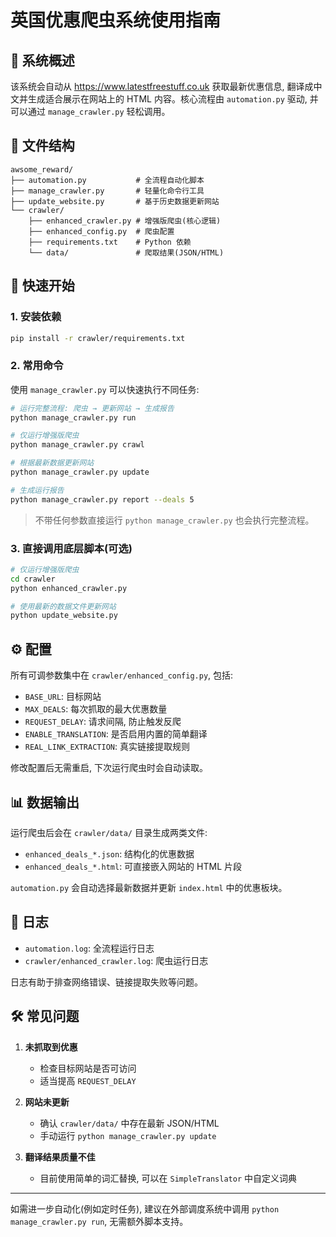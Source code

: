 # 英国优惠爬虫系统使用指南

## 🎯 系统概述

该系统会自动从 https://www.latestfreestuff.co.uk 获取最新优惠信息, 翻译成中文并生成适合展示在网站上的 HTML 内容。核心流程由 `automation.py` 驱动, 并可以通过 `manage_crawler.py` 轻松调用。

## 📁 文件结构

```
awsome_reward/
├── automation.py           # 全流程自动化脚本
├── manage_crawler.py       # 轻量化命令行工具
├── update_website.py       # 基于历史数据更新网站
└── crawler/
    ├── enhanced_crawler.py # 增强版爬虫(核心逻辑)
    ├── enhanced_config.py  # 爬虫配置
    ├── requirements.txt    # Python 依赖
    └── data/               # 爬取结果(JSON/HTML)
```

## 🚀 快速开始

### 1. 安装依赖

```bash
pip install -r crawler/requirements.txt
```

### 2. 常用命令

使用 `manage_crawler.py` 可以快速执行不同任务:

```bash
# 运行完整流程: 爬虫 → 更新网站 → 生成报告
python manage_crawler.py run

# 仅运行增强版爬虫
python manage_crawler.py crawl

# 根据最新数据更新网站
python manage_crawler.py update

# 生成运行报告
python manage_crawler.py report --deals 5
```

> 不带任何参数直接运行 `python manage_crawler.py` 也会执行完整流程。

### 3. 直接调用底层脚本(可选)

```bash
# 仅运行增强版爬虫
cd crawler
python enhanced_crawler.py

# 使用最新的数据文件更新网站
python update_website.py
```

## ⚙️ 配置

所有可调参数集中在 `crawler/enhanced_config.py`, 包括:

- `BASE_URL`: 目标网站
- `MAX_DEALS`: 每次抓取的最大优惠数量
- `REQUEST_DELAY`: 请求间隔, 防止触发反爬
- `ENABLE_TRANSLATION`: 是否启用内置的简单翻译
- `REAL_LINK_EXTRACTION`: 真实链接提取规则

修改配置后无需重启, 下次运行爬虫时会自动读取。

## 📊 数据输出

运行爬虫后会在 `crawler/data/` 目录生成两类文件:

- `enhanced_deals_*.json`: 结构化的优惠数据
- `enhanced_deals_*.html`: 可直接嵌入网站的 HTML 片段

`automation.py` 会自动选择最新数据并更新 `index.html` 中的优惠板块。

## 📝 日志

- `automation.log`: 全流程运行日志
- `crawler/enhanced_crawler.log`: 爬虫运行日志

日志有助于排查网络错误、链接提取失败等问题。

## 🛠️ 常见问题

1. **未抓取到优惠**
   - 检查目标网站是否可访问
   - 适当提高 `REQUEST_DELAY`

2. **网站未更新**
   - 确认 `crawler/data/` 中存在最新 JSON/HTML
   - 手动运行 `python manage_crawler.py update`

3. **翻译结果质量不佳**
   - 目前使用简单的词汇替换, 可以在 `SimpleTranslator` 中自定义词典

---

如需进一步自动化(例如定时任务), 建议在外部调度系统中调用 `python manage_crawler.py run`, 无需额外脚本支持。
